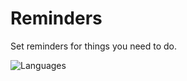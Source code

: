 # Reminders
Set reminders for things you need to do.

![Languages](https://skillicons.dev/icons?i=nodejs,ts)
